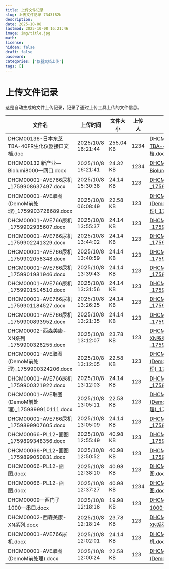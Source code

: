 ```yaml
---
title: 上传文件记录
slug: 上传文件记录 7343f82b
description: 
date: 2025-10-08
lastmod: 2025-10-08 16:21:46
image: img/title.jpg
math: 
license: 
hidden: false
draft: false
password: 
categories: ['仪器文档上传']
tags: []
---
```

# 上传文件记录

这是自动生成的文件上传记录，记录了通过上传工具上传的文件信息。

| 文件名 | 上传时间 | 文件大小 | 上传人 | 下载链接 |
|------|------|------|------|------|
| DHCM00136-日本东芝TBA-40FR生化仪器接口文档.doc | 2025/10/8 16:21:44 | 255.04 KB | 1234 | [DHCM00136-日本东芝TBA-40FR生化仪器接口文档.doc](undefined) |
| DHCM00132 新产业—Biolumi8000—网口.docx | 2025/10/8 16:21:41 | 24.32 KB | 1234 | [DHCM00132 新产业—Biolumi8000—网口.docx](undefined) |
| DHCM00001-AVE766尿机_1759908637497.docx | 2025/10/8 15:30:38 | 24.14 KB | 123 | [DHCM00001-AVE766尿机_1759908637497.docx](undefined) |
| DHCM00001-AVE取图(DemoM前处理)_1759903728689.docx | 2025/10/8 06:08:49 | 22.58 KB | 123 | [DHCM00001-AVE取图(DemoM前处理)_1759903728689.docx](undefined) |
| DHCM00001-AVE766尿机_1759902935607.docx | 2025/10/8 13:55:37 | 24.14 KB | 123 | [DHCM00001-AVE766尿机_1759902935607.docx](undefined) |
| DHCM00001-AVE766尿机_1759902241329.docx | 2025/10/8 13:44:02 | 24.14 KB | 123 | [DHCM00001-AVE766尿机_1759902241329.docx](undefined) |
| DHCM00001-AVE766尿机_1759902058348.docx | 2025/10/8 13:40:59 | 24.14 KB | 123 | [DHCM00001-AVE766尿机_1759902058348.docx](undefined) |
| DHCM00001-AVE766尿机_1759901981946.docx | 2025/10/8 13:39:43 | 24.14 KB | 123 | [DHCM00001-AVE766尿机_1759901981946.docx](undefined) |
| DHCM00001-AVE766尿机_1759901514510.docx | 2025/10/8 13:31:56 | 24.14 KB | 123 | [DHCM00001-AVE766尿机_1759901514510.docx](undefined) |
| DHCM00001-AVE766尿机_1759901184527.docx | 2025/10/8 13:26:25 | 24.14 KB | 123 | [DHCM00001-AVE766尿机_1759901184527.docx](undefined) |
| DHCM00001-AVE766尿机_1759900893952.docx | 2025/10/8 13:21:35 | 24.14 KB | 123 | [DHCM00001-AVE766尿机_1759900893952.docx](undefined) |
| DHCM00002-西森美康-XN系列_1759900326255.docx | 2025/10/8 13:12:07 | 23.78 KB | 123 | [DHCM00002-西森美康-XN系列_1759900326255.docx](undefined) |
| DHCM00001-AVE取图(DemoM前处理)_1759900324206.docx | 2025/10/8 13:12:05 | 22.58 KB | 123 | [DHCM00001-AVE取图(DemoM前处理)_1759900324206.docx](undefined) |
| DHCM00001-AVE766尿机_1759900321922.docx | 2025/10/8 13:12:03 | 24.14 KB | 123 | [DHCM00001-AVE766尿机_1759900321922.docx](undefined) |
| DHCM00001-AVE取图(DemoM前处理)_1759899910111.docx | 2025/10/8 13:05:11 | 22.58 KB | 123 | [DHCM00001-AVE取图(DemoM前处理)_1759899910111.docx](undefined) |
| DHCM00001-AVE766尿机_1759899907605.docx | 2025/10/8 13:05:09 | 24.14 KB | 123 | [DHCM00001-AVE766尿机_1759899907605.docx](undefined) |
| DHCM00066-PL12-画图_1759899348356.docx | 2025/10/8 12:55:49 | 40.98 KB | 123 | [DHCM00066-PL12-画图_1759899348356.docx](undefined) |
| DHCM00066-PL12-画图_1759899050831.docx | 2025/10/8 12:50:52 | 40.98 KB | 123 | [DHCM00066-PL12-画图_1759899050831.docx](undefined) |
| DHCM00066-PL12-画图.docx | 2025/10/8 12:38:10 | 40.98 KB | 123 | [DHCM00066-PL12-画图.docx](undefined) |
| DHCM00066-PL12-画图.docx | 2025/10/8 12:37:27 | 40.98 KB | 1234 | [DHCM00066-PL12-画图.docx](undefined) |
| DHCM00009—西门子1000—串口.docx | 2025/10/8 12:18:16 | 19.98 KB | 123 | [DHCM00009—西门子1000—串口.docx](undefined) |
| DHCM00002-西森美康-XN系列.docx | 2025/10/8 12:18:14 | 23.78 KB | 123 | [DHCM00002-西森美康-XN系列.docx](undefined) |
| DHCM00001-AVE766尿机.docx | 2025/10/8 12:02:01 | 24.14 KB | 123 | [DHCM00001-AVE766尿机.docx](undefined) |
| DHCM00001-AVE取图(DemoM前处理).docx | 2025/10/8 12:00:24 | 22.58 KB | 123 | [DHCM00001-AVE取图(DemoM前处理).docx](undefined) |
